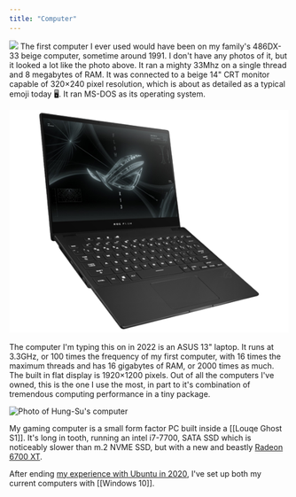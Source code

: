 ```yaml
---
title: "Computer"
---
```

![](https://c.neevacdn.net/image/fetch/s--nvk7biAj--/https%3A//c2.staticflickr.com/8/7173/6780793965_e80c8ee1ae_b.jpg?savepath=6780793965_e80c8ee1ae_b.jpg)
The first computer I ever used would have been on my family's 486DX-33 beige computer, sometime around 1991. I don't have any photos of it, but it looked a lot like the photo above. It ran a mighty 33Mhz on a single thread and 8 megabytes of RAM. It was connected to a beige 14" CRT monitor capable of 320×240 pixel resolution, which is about as detailed as a typical emoji today 🖥. It ran MS-DOS as its operating system.

![](notes/images/rog_flow_resize-removebg-preview.png)

The computer I'm typing this on in 2022 is an ASUS 13" laptop. It runs at 3.3GHz, or 100 times the frequency of my first computer, with 16 times the maximum threads and has 16 gigabytes of RAM, or 2000 times as much. The built in flat display is 1920×1200 pixels. Out of all the computers I've owned, this is the one I use the most, in part to it's combination of tremendous computing performance in a tiny package.

![Photo of Hung-Su's computer](https://res.cloudinary.com/didjqvf50/image/upload/v1600554533/notes/Blokey.jpg)

My gaming computer is a small form factor PC built inside a [[Louqe Ghost S1]]. It's long in tooth, running an intel i7-7700, SATA SSD which is noticeably slower than m.2 NVME SSD, but with a new and beastly [Radeon 6700 XT](notes/6700XT).

After ending [my experience with Ubuntu in 2020](notes/My%20experience%20with%20Ubuntu%20in%202020), I've set up both my current computers with [[Windows 10]]. 